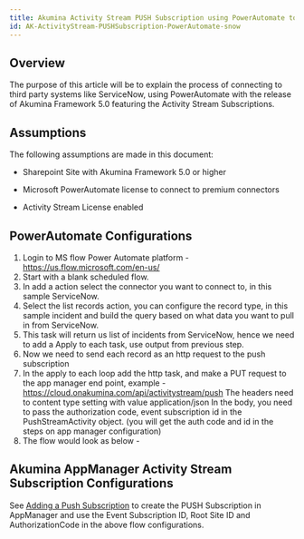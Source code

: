 ```yaml
---
title: Akumina Activity Stream PUSH Subscription using PowerAutomate to connect to ServiceNow
id: AK-ActivityStream-PUSHSubscription-PowerAutomate-snow
---
```



## Overview

The purpose of this article will be to explain the process of connecting to third party systems like ServiceNow, using PowerAutomate with the release of Akumina Framework 5.0 featuring the Activity Stream Subscriptions.

## Assumptions

The following assumptions are made in this document:

* Sharepoint Site with Akumina Framework 5.0 or higher

* Microsoft PowerAutomate license to connect to premium connectors

* Activity Stream License enabled

## PowerAutomate Configurations

1.	Login to MS flow Power Automate platform - https://us.flow.microsoft.com/en-us/
2.	Start with a blank scheduled flow.
3.	In add a action select the connector you want to connect to, in this sample ServiceNow.
4.	Select the list records action, you can configure the record type, in this sample incident and build the query based on what data you want to pull in from ServiceNow.
5.	This task will return us list of incidents from ServiceNow, hence we need to add a Apply to each task, use output from previous step.
6.	Now we need to send each record as an http request to the push subscription
7.	In the apply to each loop add the http task, and make a PUT request to the app manager end point, example - https://cloud.onakumina.com/api/activitystream/push 
The headers need to content type setting with value application/json
In the body, you need to pass the authorization code, event subscription id in the PushStreamActivity object. (you will get the auth code and id in the steps on app manager configuration)
8.	The flow would look as below - 



## Akumina AppManager Activity Stream Subscription Configurations

See [Adding a Push Subscription](https://community.akumina.com/knowledge-base/working-with-activity-stream-manager-management-app-release-5-0-and-above/) to create the PUSH Subscription in AppManager and use the Event Subscription ID, Root Site ID and AuthorizationCode in the above flow configurations.